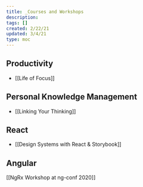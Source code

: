 ```yaml
---
title: _Courses and Workshops
description:
tags: []
created: 2/22/21
updated: 3/4/21
type: moc
---
```


## Productivity

- [[Life of Focus]]

## Personal Knowledge Management

- [[Linking Your Thinking]]

## React

- [[Design Systems with React & Storybook]]

## Angular

[[NgRx Workshop at ng-conf 2020]]